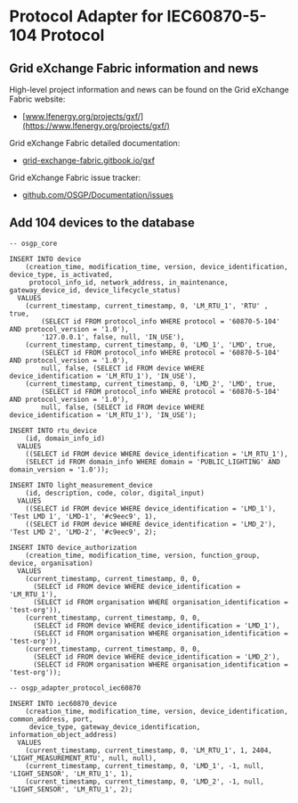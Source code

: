 # Protocol Adapter for IEC60870-5-104 Protocol

## Grid eXchange Fabric information and news

High-level project information and news can be found on the Grid eXchange Fabric website:
* [www.lfenergy.org/projects/gxf/](https://www.lfenergy.org/projects/gxf/)

Grid eXchange Fabric detailed documentation:
* [grid-exchange-fabric.gitbook.io/gxf](https://grid-exchange-fabric.gitbook.io/gxf)

Grid eXchange Fabric issue tracker:
* [github.com/OSGP/Documentation/issues](https://github.com/OSGP/Documentation/issues)

## Add 104 devices to the database

```
-- osgp_core

INSERT INTO device
    (creation_time, modification_time, version, device_identification, device_type, is_activated,
     protocol_info_id, network_address, in_maintenance, gateway_device_id, device_lifecycle_status)
  VALUES
    (current_timestamp, current_timestamp, 0, 'LM_RTU_1', 'RTU' , true,
        (SELECT id FROM protocol_info WHERE protocol = '60870-5-104' AND protocol_version = '1.0'),
        '127.0.0.1', false, null, 'IN_USE'),
    (current_timestamp, current_timestamp, 0, 'LMD_1', 'LMD', true,
        (SELECT id FROM protocol_info WHERE protocol = '60870-5-104' AND protocol_version = '1.0'),
        null, false, (SELECT id FROM device WHERE device_identification = 'LM_RTU_1'), 'IN_USE'),
    (current_timestamp, current_timestamp, 0, 'LMD_2', 'LMD', true,
        (SELECT id FROM protocol_info WHERE protocol = '60870-5-104' AND protocol_version = '1.0'),
        null, false, (SELECT id FROM device WHERE device_identification = 'LM_RTU_1'), 'IN_USE');

INSERT INTO rtu_device
    (id, domain_info_id)
  VALUES 
    ((SELECT id FROM device WHERE device_identification = 'LM_RTU_1'), 
    (SELECT id FROM domain_info WHERE domain = 'PUBLIC_LIGHTING' AND domain_version = '1.0'));

INSERT INTO light_measurement_device
    (id, description, code, color, digital_input)
  VALUES
    ((SELECT id FROM device WHERE device_identification = 'LMD_1'), 'Test LMD 1', 'LMD-1', '#c9eec9', 1),
    ((SELECT id FROM device WHERE device_identification = 'LMD_2'), 'Test LMD 2', 'LMD-2', '#c9eec9', 2);

INSERT INTO device_authorization
    (creation_time, modification_time, version, function_group, device, organisation)
  VALUES
    (current_timestamp, current_timestamp, 0, 0,
      (SELECT id FROM device WHERE device_identification = 'LM_RTU_1'),
      (SELECT id FROM organisation WHERE organisation_identification = 'test-org')),
    (current_timestamp, current_timestamp, 0, 0,
      (SELECT id FROM device WHERE device_identification = 'LMD_1'),
      (SELECT id FROM organisation WHERE organisation_identification = 'test-org')),
    (current_timestamp, current_timestamp, 0, 0,
      (SELECT id FROM device WHERE device_identification = 'LMD_2'),
      (SELECT id FROM organisation WHERE organisation_identification = 'test-org'));

-- osgp_adapter_protocol_iec60870

INSERT INTO iec60870_device
    (creation_time, modification_time, version, device_identification, common_address, port, 
     device_type, gateway_device_identification, information_object_address)
  VALUES
    (current_timestamp, current_timestamp, 0, 'LM_RTU_1', 1, 2404, 'LIGHT_MEASUREMENT_RTU', null, null),
    (current_timestamp, current_timestamp, 0, 'LMD_1', -1, null, 'LIGHT_SENSOR', 'LM_RTU_1', 1),
    (current_timestamp, current_timestamp, 0, 'LMD_2', -1, null, 'LIGHT_SENSOR', 'LM_RTU_1', 2);
```
